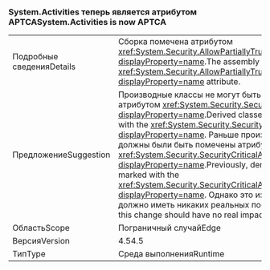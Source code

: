 ### <a name="systemactivities-is-now-aptca"></a><span data-ttu-id="020a8-101">System.Activities теперь является атрибутом APTCA</span><span class="sxs-lookup"><span data-stu-id="020a8-101">System.Activities is now APTCA</span></span>

|   |   |
|---|---|
|<span data-ttu-id="020a8-102">Подробные сведения</span><span class="sxs-lookup"><span data-stu-id="020a8-102">Details</span></span>|<span data-ttu-id="020a8-103">Сборка помечена атрибутом <xref:System.Security.AllowPartiallyTrustedCallersAttribute?displayProperty=name>.</span><span class="sxs-lookup"><span data-stu-id="020a8-103">The assembly is marked with the <xref:System.Security.AllowPartiallyTrustedCallersAttribute?displayProperty=name> attribute.</span></span>|
|<span data-ttu-id="020a8-104">Предложение</span><span class="sxs-lookup"><span data-stu-id="020a8-104">Suggestion</span></span>|<span data-ttu-id="020a8-105">Производные классы не могут быть помечены атрибутом <xref:System.Security.SecurityCriticalAttribute?displayProperty=name>.</span><span class="sxs-lookup"><span data-stu-id="020a8-105">Derived classes cannot be marked with the <xref:System.Security.SecurityCriticalAttribute?displayProperty=name>.</span></span> <span data-ttu-id="020a8-106">Раньше производные типы должны были быть помечены атрибутом <xref:System.Security.SecurityCriticalAttribute?displayProperty=name>.</span><span class="sxs-lookup"><span data-stu-id="020a8-106">Previously, derived types had to be marked with the <xref:System.Security.SecurityCriticalAttribute?displayProperty=name>.</span></span> <span data-ttu-id="020a8-107">Однако это изменение не должно иметь никаких реальных последствий.</span><span class="sxs-lookup"><span data-stu-id="020a8-107">However, this change should have no real impact.</span></span>|
|<span data-ttu-id="020a8-108">Область</span><span class="sxs-lookup"><span data-stu-id="020a8-108">Scope</span></span>|<span data-ttu-id="020a8-109">Пограничный случай</span><span class="sxs-lookup"><span data-stu-id="020a8-109">Edge</span></span>|
|<span data-ttu-id="020a8-110">Версия</span><span class="sxs-lookup"><span data-stu-id="020a8-110">Version</span></span>|<span data-ttu-id="020a8-111">4.5</span><span class="sxs-lookup"><span data-stu-id="020a8-111">4.5</span></span>|
|<span data-ttu-id="020a8-112">Тип</span><span class="sxs-lookup"><span data-stu-id="020a8-112">Type</span></span>|<span data-ttu-id="020a8-113">Среда выполнения</span><span class="sxs-lookup"><span data-stu-id="020a8-113">Runtime</span></span>|

